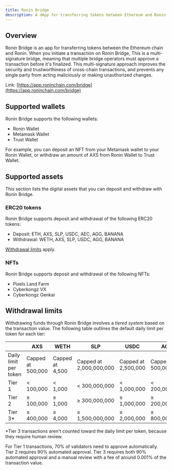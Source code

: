 ```yaml
---
title: Ronin Bridge
description: A dApp for transferring tokens between Ethereum and Ronin.
---
```


## Overview

Ronin Bridge is an app for transferring tokens between the Ethereum chain and Ronin. When you initiate a transaction on Ronin Bridge, This is a multi-signature bridge, meaning that multiple bridge operators must approve a transaction before it's finalized. This multi-signature approach improves the security and trustworthiness of cross-chain transactions, and prevents any single party from acting maliciously or making unauthorized changes.

Link: [https://app.roninchain.com/bridge](https://app.roninchain.com/bridge)

## Supported wallets

Ronin Bridge supports the following wallets:

* Ronin Wallet
* Metamask Wallet
* Trust Wallet

For example, you can deposit an NFT from your Metamask wallet to your Ronin Wallet, or withdraw an amount of AXS from Ronin Wallet to Trust Wallet.

## Supported assets

This section lists the digital assets that you can deposit and withdraw with Ronin Bridge.

### ERC20 tokens

Ronin Bridge supports deposit and withdrawal of the following ERC20 tokens:

* Deposit: ETH, AXS, SLP, USDC, AEC, AGG, BANANA
* Withdrawal: WETH, AXS, SLP, USDC, AGG, BANANA

[Withdrawal limits](#withdrawal-limits) apply.

### NFTs

Ronin Bridge supports deposit and withdrawal of the following NFTs:

* Pixels Land Farm
* Cyberkongz VX
* Cyberkongz Genkai

## Withdrawal limits

Withdrawing funds through Ronin Bridge involves a *tiered system* based on the transaction value. The following table outlines the default daily limit per token for each tier:

|        | AXS       | WETH    | SLP           | USDC        | AGG |
| ------ | --------- | ------- | ------------- | ----------- | --- |
| Daily limit per token | Capped at 500,000 | Capped at 4,500 | Capped at 2,000,000,000 | Capped at 2,500,000 | Capped at 500,000,000 |
| Tier 1 | $<$ 100,000 | $<$ 1,000 | $<$ 300,000,000 | $<$ 1,000,000 | $<$ 200,000,000 |
| Tier 2 | $\geq$ 100,000 | $\geq$ 1,000 | $\geq$ 300,000,000 | $\geq$ 1,000,000 | $\geq$ 200,000,000 |
| Tier 3\* | $\geq$ 400,000 | $\geq$ 4,000 | $\geq$ 1,500,000,000 | $\geq$ 2,000,000 | $\geq$ 800,000,000 |

\*Tier 3 transactions aren't counted toward the daily limit per token, because they require human review.

For Tier 1 transactions, 70% of validators need to approve automatically. Tier 2 requires 90% automated approval. Tier 3 requires both 90% automated approval and a manual review with a fee of around 0.001% of the transaction value.
